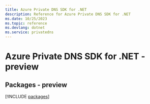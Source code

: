 ```yaml
---
title: Azure Private DNS SDK for .NET
description: Reference for Azure Private DNS SDK for .NET
ms.date: 10/25/2023
ms.topic: reference
ms.devlang: dotnet
ms.service: privatedns
---
```

# Azure Private DNS SDK for .NET - preview
## Packages - preview
[!INCLUDE [packages](private-dns-index.md)]
